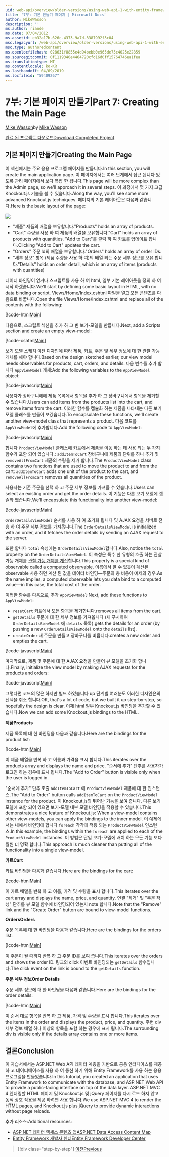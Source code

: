 ```yaml
---
uid: web-api/overview/older-versions/using-web-api-1-with-entity-framework-5/using-web-api-with-entity-framework-part-7
title: '7부: 기본 만들기 페이지 | Microsoft Docs'
author: MikeWasson
description: ''
ms.author: riande
ms.date: 07/04/2012
ms.assetid: eb32a17b-626c-4373-9a7d-3387992f3c04
msc.legacyurl: /web-api/overview/older-versions/using-web-api-1-with-entity-framework-5/using-web-api-with-entity-framework-part-7
msc.type: authoredcontent
ms.openlocfilehash: 028631f8855e4d94bebb0e965de75c4025e22859
ms.sourcegitcommit: 0f1119340e4464720cfd16d0ff15764746ea1fea
ms.translationtype: MT
ms.contentlocale: ko-KR
ms.lasthandoff: 04/09/2019
ms.locfileid: "59409267"
---
```

# <a name="part-7-creating-the-main-page"></a><span data-ttu-id="0cdf0-102">7부: 기본 페이지 만들기</span><span class="sxs-lookup"><span data-stu-id="0cdf0-102">Part 7: Creating the Main Page</span></span>

<span data-ttu-id="0cdf0-103">[Mike Wasson](https://github.com/MikeWasson)</span><span class="sxs-lookup"><span data-stu-id="0cdf0-103">by [Mike Wasson](https://github.com/MikeWasson)</span></span>

[<span data-ttu-id="0cdf0-104">완료 된 프로젝트 다운로드</span><span class="sxs-lookup"><span data-stu-id="0cdf0-104">Download Completed Project</span></span>](http://code.msdn.microsoft.com/ASP-NET-Web-API-with-afa30545)

## <a name="creating-the-main-page"></a><span data-ttu-id="0cdf0-105">기본 페이지 만들기</span><span class="sxs-lookup"><span data-stu-id="0cdf0-105">Creating the Main Page</span></span>

<span data-ttu-id="0cdf0-106">이 섹션에서는 주요 응용 프로그램 페이지를 만듭니다.</span><span class="sxs-lookup"><span data-stu-id="0cdf0-106">In this section, you will create the main application page.</span></span> <span data-ttu-id="0cdf0-107">이 페이지에서는 여러 단계에서 접근 됩니다 있도록 관리 페이지에서 보다 복잡 한 됩니다.</span><span class="sxs-lookup"><span data-stu-id="0cdf0-107">This page will be more complex than the Admin page, so we'll approach it in several steps.</span></span> <span data-ttu-id="0cdf0-108">이 과정에서 몇 가지 고급 Knockout.js 기술을 볼 수 있습니다.</span><span class="sxs-lookup"><span data-stu-id="0cdf0-108">Along the way, you'll see some more advanced Knockout.js techniques.</span></span> <span data-ttu-id="0cdf0-109">페이지의 기본 레이아웃은 다음과 같습니다.</span><span class="sxs-lookup"><span data-stu-id="0cdf0-109">Here is the basic layout of the page:</span></span>

![](using-web-api-with-entity-framework-part-7/_static/image1.png)

- <span data-ttu-id="0cdf0-110">"제품" 제품의 배열을 보유합니다.</span><span class="sxs-lookup"><span data-stu-id="0cdf0-110">"Products" holds an array of products.</span></span>
- <span data-ttu-id="0cdf0-111">"Cart" 수량을 사용 하 여 제품의 배열을 보유합니다.</span><span class="sxs-lookup"><span data-stu-id="0cdf0-111">"Cart" holds an array of products with quantities.</span></span> <span data-ttu-id="0cdf0-112">"Add to Cart"를 클릭 하 여 카트를 업데이트 합니다.</span><span class="sxs-lookup"><span data-stu-id="0cdf0-112">Clicking "Add to Cart" updates the cart.</span></span>
- <span data-ttu-id="0cdf0-113">"Orders" 주문 Id의 배열을 보유합니다.</span><span class="sxs-lookup"><span data-stu-id="0cdf0-113">"Orders" holds an array of order IDs.</span></span>
- <span data-ttu-id="0cdf0-114">"세부 정보" 항목 (제품 수량을 사용 하 여)의 배열 되는 주문 세부 정보를 보유 합니다.</span><span class="sxs-lookup"><span data-stu-id="0cdf0-114">"Details" holds an order detail, which is an array of items (products with quantities)</span></span>

<span data-ttu-id="0cdf0-115">데이터 바인딩이 없거나 스크립트를 사용 하 여 html, 일부 기본 레이아웃을 정의 하 여 시작 하겠습니다.</span><span class="sxs-lookup"><span data-stu-id="0cdf0-115">We'll start by defining some basic layout in HTML, with no data binding or script.</span></span> <span data-ttu-id="0cdf0-116">Views/Home/Index.cshtml 파일을 열고 모든 콘텐츠를 다음으로 바꿉니다.</span><span class="sxs-lookup"><span data-stu-id="0cdf0-116">Open the file Views/Home/Index.cshtml and replace all of the contents with the following:</span></span>

[!code-html[Main](using-web-api-with-entity-framework-part-7/samples/sample1.html)]

<span data-ttu-id="0cdf0-117">다음으로, 스크립트 섹션을 추가 하 고 빈 보기-모델을 만듭니다.</span><span class="sxs-lookup"><span data-stu-id="0cdf0-117">Next, add a Scripts section and create an empty view-model:</span></span>

[!code-cshtml[Main](using-web-api-with-entity-framework-part-7/samples/sample2.cshtml)]

<span data-ttu-id="0cdf0-118">보기 모델 스케치 이전 디자인에 따라 제품, 카트, 주문 및 세부 정보에 대 한 관찰 가능 개체를 해야 합니다.</span><span class="sxs-lookup"><span data-stu-id="0cdf0-118">Based on the design sketched earlier, our view model needs observables for products, cart, orders, and details.</span></span> <span data-ttu-id="0cdf0-119">다음 변수를 추가 합니다 `AppViewModel` 개체:</span><span class="sxs-lookup"><span data-stu-id="0cdf0-119">Add the following variables to the `AppViewModel` object:</span></span>

[!code-javascript[Main](using-web-api-with-entity-framework-part-7/samples/sample3.js)]

<span data-ttu-id="0cdf0-120">사용자가 장바구니에에 제품 목록에서 항목을 추가 하 고 장바구니에서 항목을 제거할 수 있습니다.</span><span class="sxs-lookup"><span data-stu-id="0cdf0-120">Users can add items from the products list into the cart, and remove items from the cart.</span></span> <span data-ttu-id="0cdf0-121">이러한 함수를 캡슐화 하는 제품을 나타내는 다른 보기 모델 클래스를 만들어 보겠습니다.</span><span class="sxs-lookup"><span data-stu-id="0cdf0-121">To encapsulate these functions, we'll create another view-model class that represents a product.</span></span> <span data-ttu-id="0cdf0-122">다음 코드를 `AppViewModel`에 추가합니다.</span><span class="sxs-lookup"><span data-stu-id="0cdf0-122">Add the following code to `AppViewModel`:</span></span>

[!code-javascript[Main](using-web-api-with-entity-framework-part-7/samples/sample4.js?highlight=4)]

<span data-ttu-id="0cdf0-123">합니다 `ProductViewModel` 클래스에 카트에서 제품을 이동 하는 데 사용 되는 두 가지 함수가 포함 되어 있습니다.: `addItemToCart` 장바구니에 제품의 단위를 하나 추가 및 `removeAllFromCart` 제품의 수량을 제거 합니다.</span><span class="sxs-lookup"><span data-stu-id="0cdf0-123">The `ProductViewModel` class contains two functions that are used to move the product to and from the cart: `addItemToCart` adds one unit of the product to the cart, and `removeAllFromCart` removes all quantities of the product.</span></span>

<span data-ttu-id="0cdf0-124">사용자는 기존 주문을 선택 하 고 주문 세부 정보를 가져올 수 있습니다.</span><span class="sxs-lookup"><span data-stu-id="0cdf0-124">Users can select an existing order and get the order details.</span></span> <span data-ttu-id="0cdf0-125">이 기능은 다른 보기 모델에 캡슐화 했습니다.</span><span class="sxs-lookup"><span data-stu-id="0cdf0-125">We'll encapsulate this functionality into another view-model:</span></span>

[!code-javascript[Main](using-web-api-with-entity-framework-part-7/samples/sample5.js?highlight=4)]

<span data-ttu-id="0cdf0-126">`OrderDetailsViewModel` 순서를 사용 하 여 초기화 됩니다 및 AJAX 요청을 서버로 전송 하 여 주문 세부 정보를 가져옵니다.</span><span class="sxs-lookup"><span data-stu-id="0cdf0-126">The `OrderDetailsViewModel` is initialized with an order, and it fetches the order details by sending an AJAX request to the server.</span></span>

<span data-ttu-id="0cdf0-127">또한 합니다 `total` 속성에는 `OrderDetailsViewModel`합니다.</span><span class="sxs-lookup"><span data-stu-id="0cdf0-127">Also, notice the `total` property on the `OrderDetailsViewModel`.</span></span> <span data-ttu-id="0cdf0-128">이 속성은 특수 한 유형의 호출 하는 관찰 가능 개체를 [관찰 가능 개체를 계산](http://knockoutjs.com/documentation/computedObservables.html)합니다.</span><span class="sxs-lookup"><span data-stu-id="0cdf0-128">This property is a special kind of observable called a [computed observable](http://knockoutjs.com/documentation/computedObservables.html).</span></span> <span data-ttu-id="0cdf0-129">이름에서 알 수 있듯이 계산된 observable 사용 하면 계산 된 값을 데이터 바인딩&#8212;주문의 총 비용이 예제의 경우.</span><span class="sxs-lookup"><span data-stu-id="0cdf0-129">As the name implies, a computed observable lets you data bind to a computed value&#8212;in this case, the total cost of the order.</span></span>

<span data-ttu-id="0cdf0-130">이러한 함수를 다음으로, 추가 `AppViewModel`:</span><span class="sxs-lookup"><span data-stu-id="0cdf0-130">Next, add these functions to `AppViewModel`:</span></span>

- `resetCart` <span data-ttu-id="0cdf0-131">카트에서 모든 항목을 제거합니다.</span><span class="sxs-lookup"><span data-stu-id="0cdf0-131">removes all items from the cart.</span></span>
- `getDetails` <span data-ttu-id="0cdf0-132">주문에 대 한 세부 정보를 가져옵니다 (새 푸시하여 `OrderDetailsViewModel` 에 `details` 목록).</span><span class="sxs-lookup"><span data-stu-id="0cdf0-132">gets the details for an order (by pushing a new `OrderDetailsViewModel` onto the `details` list).</span></span>
- `createOrder` <span data-ttu-id="0cdf0-133">새 주문을 만들고 장바구니를 비웁니다.</span><span class="sxs-lookup"><span data-stu-id="0cdf0-133">creates a new order and empties the cart.</span></span>


[!code-javascript[Main](using-web-api-with-entity-framework-part-7/samples/sample6.js?highlight=4)]

<span data-ttu-id="0cdf0-134">마지막으로, 제품 및 주문에 대 한 AJAX 요청을 만들어 뷰 모델을 초기화 합니다.</span><span class="sxs-lookup"><span data-stu-id="0cdf0-134">Finally, initialize the view model by making AJAX requests for the products and orders:</span></span>

[!code-javascript[Main](using-web-api-with-entity-framework-part-7/samples/sample7.js)]

<span data-ttu-id="0cdf0-135">그렇다면 코드의 많은 하지만 빌드 하였습니다 up 단계별 여러분도 이러한 디자인은의 선택을 취소 합니다.</span><span class="sxs-lookup"><span data-stu-id="0cdf0-135">OK, that's a lot of code, but we built it up step-by-step, so hopefully the design is clear.</span></span> <span data-ttu-id="0cdf0-136">이제 html 일부 Knockout.js 바인딩을 추가할 수 있습니다.</span><span class="sxs-lookup"><span data-stu-id="0cdf0-136">Now we can add some Knockout.js bindings to the HTML.</span></span>

**<span data-ttu-id="0cdf0-137">제품</span><span class="sxs-lookup"><span data-stu-id="0cdf0-137">Products</span></span>**

<span data-ttu-id="0cdf0-138">제품 목록에 대 한 바인딩을 다음과 같습니다.</span><span class="sxs-lookup"><span data-stu-id="0cdf0-138">Here are the bindings for the product list:</span></span>

[!code-html[Main](using-web-api-with-entity-framework-part-7/samples/sample8.html)]

<span data-ttu-id="0cdf0-139">이 제품 배열을 반복 하 고 이름과 가격을 표시 합니다.</span><span class="sxs-lookup"><span data-stu-id="0cdf0-139">This iterates over the products array and displays the name and price.</span></span> <span data-ttu-id="0cdf0-140">"순서에 추가" 단추를 사용자가 로그인 하는 경우에 표시 됩니다.</span><span class="sxs-lookup"><span data-stu-id="0cdf0-140">The "Add to Order" button is visible only when the user is logged in.</span></span>

<span data-ttu-id="0cdf0-141">"순서에 추가" 단추 호출 `addItemToCart` 에 `ProductViewModel` 제품에 대 한 인스턴스.</span><span class="sxs-lookup"><span data-stu-id="0cdf0-141">The "Add to Order" button calls `addItemToCart` on the `ProductViewModel` instance for the product.</span></span> <span data-ttu-id="0cdf0-142">이 Knockout.js의 뛰어난 기능을 보여 줍니다. 다른 보기 모델에 포함 되어 있으면 보기-모델 내부 모델 바인딩을 적용할 수 있습니다.</span><span class="sxs-lookup"><span data-stu-id="0cdf0-142">This demonstrates a nice feature of Knockout.js: When a view-model contains other view-models, you can apply the bindings to the inner model.</span></span> <span data-ttu-id="0cdf0-143">이 예제에서는 내에서 바인딩에 합니다 `foreach` 각각에 적용 되는 `ProductViewModel` 인스턴스.</span><span class="sxs-lookup"><span data-stu-id="0cdf0-143">In this example, the bindings within the `foreach` are applied to each of the `ProductViewModel` instances.</span></span> <span data-ttu-id="0cdf0-144">이 방법은 단일 보기-모델에 배치 하는 모든 기능 보다 훨씬 더 명확 합니다.</span><span class="sxs-lookup"><span data-stu-id="0cdf0-144">This approach is much cleaner than putting all of the functionality into a single view-model.</span></span>

**<span data-ttu-id="0cdf0-145">카트</span><span class="sxs-lookup"><span data-stu-id="0cdf0-145">Cart</span></span>**

<span data-ttu-id="0cdf0-146">카트 바인딩을 다음과 같습니다.</span><span class="sxs-lookup"><span data-stu-id="0cdf0-146">Here are the bindings for the cart:</span></span>

[!code-html[Main](using-web-api-with-entity-framework-part-7/samples/sample9.html)]

<span data-ttu-id="0cdf0-147">이 카트 배열을 반복 하 고 이름, 가격 및 수량을 표시 합니다.</span><span class="sxs-lookup"><span data-stu-id="0cdf0-147">This iterates over the cart array and displays the name, price, and quantity.</span></span> <span data-ttu-id="0cdf0-148">연결 "제거" 및 "주문 작성" 단추를 뷰 모델 함수에 바인딩되어 있는지 note 합니다.</span><span class="sxs-lookup"><span data-stu-id="0cdf0-148">Note that the "Remove" link and the "Create Order" button are bound to view-model functions.</span></span>

**<span data-ttu-id="0cdf0-149">Orders</span><span class="sxs-lookup"><span data-stu-id="0cdf0-149">Orders</span></span>**

<span data-ttu-id="0cdf0-150">주문 목록에 대 한 바인딩을 다음과 같습니다.</span><span class="sxs-lookup"><span data-stu-id="0cdf0-150">Here are the bindings for the orders list:</span></span>

[!code-html[Main](using-web-api-with-entity-framework-part-7/samples/sample10.html)]

<span data-ttu-id="0cdf0-151">이 주문이 될 때까지 반복 하 고 주문 ID를 보여 줍니다.</span><span class="sxs-lookup"><span data-stu-id="0cdf0-151">This iterates over the orders and shows the order ID.</span></span> <span data-ttu-id="0cdf0-152">링크의 click 이벤트 바인딩되는 `getDetails` 함수입니다.</span><span class="sxs-lookup"><span data-stu-id="0cdf0-152">The click event on the link is bound to the `getDetails` function.</span></span>

**<span data-ttu-id="0cdf0-153">주문 세부 정보</span><span class="sxs-lookup"><span data-stu-id="0cdf0-153">Order Details</span></span>**

<span data-ttu-id="0cdf0-154">주문 세부 정보에 대 한 바인딩을 다음과 같습니다.</span><span class="sxs-lookup"><span data-stu-id="0cdf0-154">Here are the bindings for the order details:</span></span>

[!code-html[Main](using-web-api-with-entity-framework-part-7/samples/sample11.html)]

<span data-ttu-id="0cdf0-155">이 순서 대로 항목을 반복 하 고 제품, 가격 및 수량을 표시 합니다.</span><span class="sxs-lookup"><span data-stu-id="0cdf0-155">This iterates over the items in the order and displays the product, price, and quantity.</span></span> <span data-ttu-id="0cdf0-156">주변 div 세부 정보 배열 하나 이상의 항목을 포함 하는 경우에 표시 됩니다.</span><span class="sxs-lookup"><span data-stu-id="0cdf0-156">The surrounding div is visible only if the details array contains one or more items.</span></span>

## <a name="conclusion"></a><span data-ttu-id="0cdf0-157">결론</span><span class="sxs-lookup"><span data-stu-id="0cdf0-157">Conclusion</span></span>

<span data-ttu-id="0cdf0-158">이 자습서에서는 ASP.NET Web API 데이터 계층을 기반으로 공용 인터페이스를 제공 하 고 데이터베이스를 사용 하 여 통신 하기 위해 Entity Framework를 사용 하는 응용 프로그램을 만들었습니다.</span><span class="sxs-lookup"><span data-stu-id="0cdf0-158">In this tutorial, you created an application that uses Entity Framework to communicate with the database, and ASP.NET Web API to provide a public-facing interface on top of the data layer.</span></span> <span data-ttu-id="0cdf0-159">ASP.NET MVC 4 렌더링할 HTML 페이지 및 Knockout.js 및 jQuery 페이지를 다시 로드 하지 않고 동적 상호 작용을 제공 하려면 사용 합니다.</span><span class="sxs-lookup"><span data-stu-id="0cdf0-159">We use ASP.NET MVC 4 to render the HTML pages, and Knockout.js plus jQuery to provide dynamic interactions without page reloads.</span></span>

<span data-ttu-id="0cdf0-160">추가 리소스:</span><span class="sxs-lookup"><span data-stu-id="0cdf0-160">Additional resources:</span></span>

- [<span data-ttu-id="0cdf0-161">ASP.NET 데이터 액세스 콘텐츠 맵</span><span class="sxs-lookup"><span data-stu-id="0cdf0-161">ASP.NET Data Access Content Map</span></span>](https://msdn.microsoft.com/library/6759sth4.aspx)
- [<span data-ttu-id="0cdf0-162">Entity Framework 개발자 센터</span><span class="sxs-lookup"><span data-stu-id="0cdf0-162">Entity Framework Developer Center</span></span>](https://msdn.microsoft.com/data/ef)

> [!div class="step-by-step"]
> [<span data-ttu-id="0cdf0-163">이전</span><span class="sxs-lookup"><span data-stu-id="0cdf0-163">Previous</span></span>](using-web-api-with-entity-framework-part-6.md)
